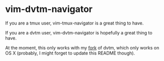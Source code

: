 vim-dvtm-navigator
==================
If you are a tmux user, vim-tmux-navigator is a great thing to have.

If you are a dvtm user, vim-dvtm-navigator is hopefully a great thing to have.

At the moment, this only works with my [fork][1] of dvtm, which only works on OS X
(probably, I might forget to update this README though).

[1]: https://github.com/dpzmick/dvtm
